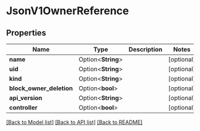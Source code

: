 # JsonV1OwnerReference

## Properties

Name | Type | Description | Notes
------------ | ------------- | ------------- | -------------
**name** | Option<**String**> |  | [optional]
**uid** | Option<**String**> |  | [optional]
**kind** | Option<**String**> |  | [optional]
**block_owner_deletion** | Option<**bool**> |  | [optional]
**api_version** | Option<**String**> |  | [optional]
**controller** | Option<**bool**> |  | [optional]

[[Back to Model list]](../README.md#documentation-for-models) [[Back to API list]](../README.md#documentation-for-api-endpoints) [[Back to README]](../README.md)


